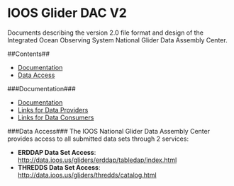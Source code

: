 IOOS Glider DAC V2
==================

Documents describing the version 2.0 file format and design of the
Integrated Ocean Observing System National Glider Data Assembly Center.

##Contents##
- [Documentation](#documentation)
- [Data Access](#data-access)

###Documentation###

- [Documentation](https://github.com/kerfoot/ioosngdac/wiki)
- [Links for Data Providers](https://github.com/ioos/ioosngdac/wiki/Links-for-Data-Providers)
- [Links for Data Consumers](https://github.com/ioos/ioosngdac/wiki/Links-for-Data-Consumers)

###Data Access###
The IOOS National Glider Data Assembly Center provides access to all submitted data sets through 2 services:

- __ERDDAP Data Set Access__: http://data.ioos.us/gliders/erddap/tabledap/index.html
- __THREDDS Data Set Access__: http://data.ioos.us/gliders/thredds/catalog.html
